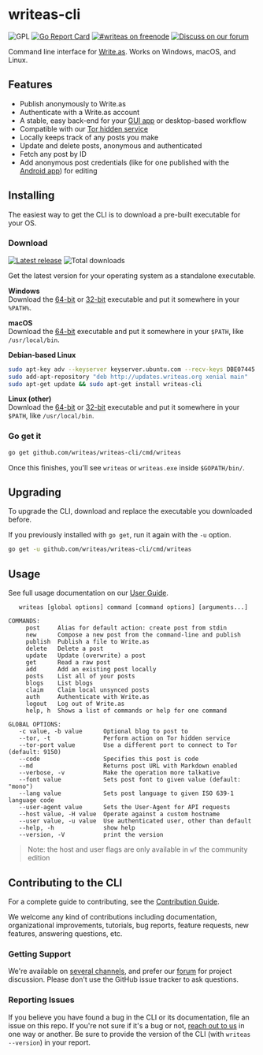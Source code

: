 writeas-cli
===========
![GPL](https://img.shields.io/github/license/writeas/writeas-cli.svg) [![Go Report Card](https://goreportcard.com/badge/github.com/writeas/writeas-cli)](https://goreportcard.com/report/github.com/writeas/writeas-cli) [![#writeas on freenode](https://img.shields.io/badge/freenode-%23writeas-blue.svg)](http://webchat.freenode.net/?channels=writeas) [![Discuss on our forum](https://img.shields.io/discourse/https/discuss.write.as/users.svg?label=forum)](https://discuss.write.as/c/development)

Command line interface for [Write.as](https://write.as). Works on Windows, macOS, and Linux.

## Features

* Publish anonymously to Write.as
* Authenticate with a Write.as account
* A stable, easy back-end for your [GUI app](https://write.as/apps/desktop) or desktop-based workflow
* Compatible with our [Tor hidden service](http://writeas7pm7rcdqg.onion/)
* Locally keeps track of any posts you make
* Update and delete posts, anonymous and authenticated
* Fetch any post by ID
* Add anonymous post credentials (like for one published with the [Android app](https://play.google.com/store/apps/details?id=com.abunchtell.writeas)) for editing

## Installing
The easiest way to get the CLI is to download a pre-built executable for your OS.

### Download
[![Latest release](https://img.shields.io/github/release/writeas/writeas-cli.svg)](https://github.com/writeas/writeas-cli/releases/latest) ![Total downloads](https://img.shields.io/github/downloads/writeas/writeas-cli/total.svg) 

Get the latest version for your operating system as a standalone executable.

**Windows**<br />
Download the [64-bit](https://github.com/writeas/writeas-cli/releases/download/v2.0.0/writeas_2.0.0_windows_amd64.zip) or [32-bit](https://github.com/writeas/writeas-cli/releases/download/v2.0.0/writeas_2.0.0_windows_386.zip) executable and put it somewhere in your `%PATH%`.

**macOS**<br />
Download the [64-bit](https://github.com/writeas/writeas-cli/releases/download/v2.0.0/writeas_2.0.0_darwin_amd64.zip) executable and put it somewhere in your `$PATH`, like `/usr/local/bin`.

**Debian-based Linux**<br />
```bash
sudo apt-key adv --keyserver keyserver.ubuntu.com --recv-keys DBE07445
sudo add-apt-repository "deb http://updates.writeas.org xenial main"
sudo apt-get update && sudo apt-get install writeas-cli
```

**Linux (other)**<br />
Download the [64-bit](https://github.com/writeas/writeas-cli/releases/download/v2.0.0/writeas_2.0.0_linux_amd64.tar.gz) or [32-bit](https://github.com/writeas/writeas-cli/releases/download/v2.0.0/writeas_2.0.0_linux_386.tar.gz) executable and put it somewhere in your `$PATH`, like `/usr/local/bin`.

### Go get it
```bash
go get github.com/writeas/writeas-cli/cmd/writeas
```

Once this finishes, you'll see `writeas` or `writeas.exe` inside `$GOPATH/bin/`.

## Upgrading

To upgrade the CLI, download and replace the executable you downloaded before.

If you previously installed with `go get`, run it again with the `-u` option.

```bash
go get -u github.com/writeas/writeas-cli/cmd/writeas
```

## Usage

See full usage documentation on our [User Guide](GUIDE.md).

```
   writeas [global options] command [command options] [arguments...]

COMMANDS:
     post     Alias for default action: create post from stdin
     new      Compose a new post from the command-line and publish
     publish  Publish a file to Write.as
     delete   Delete a post
     update   Update (overwrite) a post
     get      Read a raw post
     add      Add an existing post locally
     posts    List all of your posts
     blogs    List blogs
     claim    Claim local unsynced posts
     auth     Authenticate with Write.as
     logout   Log out of Write.as
     help, h  Shows a list of commands or help for one command

GLOBAL OPTIONS:
   -c value, -b value      Optional blog to post to
   --tor, -t               Perform action on Tor hidden service
   --tor-port value        Use a different port to connect to Tor (default: 9150)
   --code                  Specifies this post is code
   --md                    Returns post URL with Markdown enabled
   --verbose, -v           Make the operation more talkative
   --font value            Sets post font to given value (default: "mono")
   --lang value            Sets post language to given ISO 639-1 language code
   --user-agent value      Sets the User-Agent for API requests
   --host value, -H value  Operate against a custom hostname
   --user value, -u value  Use authenticated user, other than default
   --help, -h              show help
   --version, -V           print the version
```

> Note: the host and user flags are only available in `wf` the community edition

## Contributing to the CLI

For a complete guide to contributing, see the [Contribution Guide](.github/CONTRIBUTING.md).

We welcome any kind of contributions including documentation, organizational improvements, tutorials, bug reports, feature requests, new features, answering questions, etc.

### Getting Support

We're available on [several channels](https://write.as/contact), and prefer our [forum](https://discuss.write.as) for project discussion. Please don't use the GitHub issue tracker to ask questions.

### Reporting Issues

If you believe you have found a bug in the CLI or its documentation, file an issue on this repo. If you're not sure if it's a bug or not, [reach out to us](https://write.as/contact) in one way or another. Be sure to provide the version of the CLI (with `writeas --version`) in your report.
